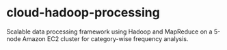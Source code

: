 
# cloud-hadoop-processing
Scalable data processing framework using Hadoop and MapReduce on a 5-node Amazon EC2 cluster for category-wise frequency analysis.

